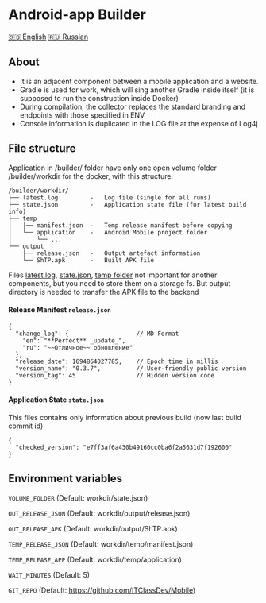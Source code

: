 # Android-app Builder
[🇬🇧 English](/README.md) [🇷🇺 Russian](/README.ru.md)

## About

* It is an adjacent component between a mobile application and a website.
* Gradle is used for work, which will sing another Gradle inside itself (it is supposed to run the construction inside Docker)
* During compilation, the collector replaces the standard branding and endpoints with those specified in ENV
* Console information is duplicated in the LOG file at the expense of Log4j

## File structure
Application in /builder/ folder have only one open volume folder /builder/workdir for the docker, with this structure.

```
/builder/workdir/
├── latest.log         -   Log file (single for all runs)
├── state.json         -   Application state file (for latest build info)
├── temp
│   │── manifest.json  -   Temp release manifest before copying
│   └── application    -   Android Mobile project folder
│       └── ...
└── output
    ├── release.json   -   Output artefact information
    └── ShTP.apk       -   Built APK file
```

Files <ins>latest.log</ins>, <ins>state.json</ins>, <ins>temp folder</ins> not important for another components, but you need to store them on a storage fs.
But output directory is needed to transfer the APK file to the backend


#### Release Manifest `release.json`
```json5
{
  "change_log": {                   // MD Format
    "en": "**Perfect** _update_",
    "ru": "~~Отличное~~ обновление"
  },
  "release_date": 1694864027785,    // Epoch time in millis 
  "version_name": "0.3.7",          // User-friendly public version
  "version_tag": 45                 // Hidden version code
}
```

#### Application State `state.json`
This files contains only information about previous build (now last build commit id)
```
{
  "checked_version": "e7ff3af6a430b49160cc0ba6f2a5631d7f192600"
}
```

## Environment variables

`VOLUME_FOLDER` (Default: workdir/state.json)

`OUT_RELEASE_JSON` (Default: workdir/output/release.json)

`OUT_RELEASE_APK` (Default: workdir/output/ShTP.apk)

`TEMP_RELEASE_JSON` (Default: workdir/temp/manifest.json)

`TEMP_RELEASE_APP` (Default: workdir/temp/application)

`WAIT_MINUTES` (Default: 5)

`GIT_REPO` (Default: https://github.com/ITClassDev/Mobile)